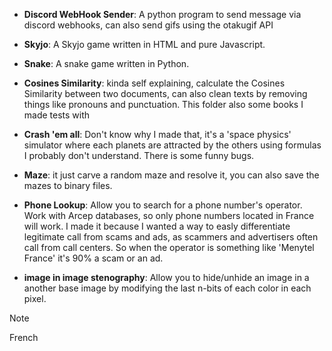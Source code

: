 - **Discord WebHook Sender**: A python program to send message via discord webhooks, can also send gifs using the otakugif API

- **Skyjo**: A Skyjo game written in HTML and pure Javascript.

- **Snake**: A snake game written in Python.

 - **Cosines Similarity**: kinda self explaining, calculate the Cosines Similarity between two documents, can also clean texts by removing things like pronouns and punctuation. This folder also some books I made tests with

 - **Crash 'em all**: Don't know why I made that, it's a 'space physics' simulator where each planets are attracted by the others using formulas I probably don't understand. There is some funny bugs.

 - **Maze**: it just carve a random maze and resolve it, you can also save the mazes to binary files.
 
 - **Phone Lookup**: Allow you to search for a phone number's operator. Work with Arcep databases, so only phone numbers located in France will work. I made it because I wanted a way to easly differentiate legitimate call from scams and ads, as scammers and advertisers often call from call centers. So when the operator is something like 'Menytel France' it's 90% a scam or an ad.
 
 - **image in image stenography**: Allow you to hide/unhide an image in a another base image by modifying the last n-bits of each color in each pixel.

> [!NOTE] 
French
